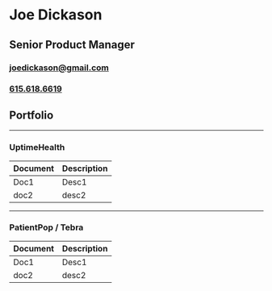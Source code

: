 # Joe Dickason
## Senior Product Manager
### <joedickason@gmail.com>
### [615.618.6619](tel:6156186619)

## Portfolio
---
### UptimeHealth
| Document | Description |
| --- | ----------- |
| Doc1 | Desc1 |
| doc2 | desc2 |
---
### PatientPop / Tebra
| Document | Description |
| --- | ----------- |
| Doc1 | Desc1 |
| doc2 | desc2 |

